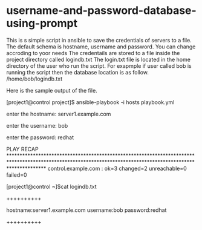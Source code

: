 # username-and-password-database-using-prompt
This is s simple script in ansible to save the credentials of servers to a file. The default schema is hostname, username and password. You can change accroding to yoor needs
The credentails are stored to a file inside the project directory called logindb.txt
The login.txt file is located in the home directory of the user who run the script.
For exapmple if user called bob is running the script then the database location is as follow.
/home/bob/logindb.txt


Here is the sample output of the file.

[project1@control project]$ ansible-playbook -i hosts  playbook.yml


enter the hostname: server1.example.com

enter the username: bob

enter the password: redhat

PLAY RECAP *************************************************************************************************************************************************************
control.example.com        : ok=3    changed=2    unreachable=0    failed=0


[project1@control ~]$cat logindb.txt


++++++++++

 hostname:server1.example.com
 username:bob
 password:redhat
 
++++++++++





